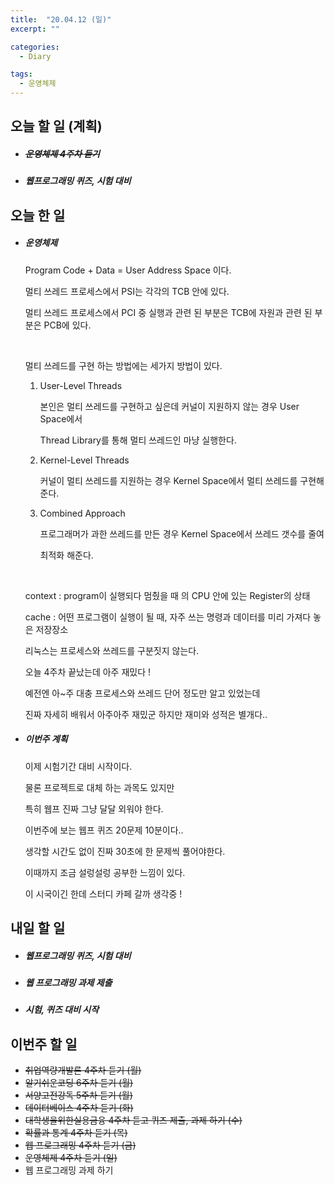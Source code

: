 ```yaml
---
title:  "20.04.12 (일)"
excerpt: ""

categories:
  - Diary

tags:
  - 운영체제
---
```


## 오늘 할 일 (계획)

- ##### ~~운영체제 4주차 듣기~~

- ##### 웹프로그래밍 퀴즈, 시험 대비

## 오늘 한 일

- ##### 운영체제

  Program Code + Data = User Address Space 이다.
  
  멀티 쓰레드 프로세스에서 PSI는 각각의 TCB 안에 있다.
  
  멀티 쓰레드 프로세스에서 PCI 중 실행과 관련 된 부분은 TCB에 자원과 관련 된 부분은 PCB에 있다.
  
  <br>
  
  멀티 쓰레드를 구현 하는 방법에는 세가지 방법이 있다.
  
  1. User-Level Threads
  
     본인은 멀티 쓰레드를 구현하고 싶은데 커널이 지원하지 않는 경우 User Space에서
  
     Thread Library를 통해 멀티 쓰레드인 마냥 실행한다.
  
  2. Kernel-Level Threads
  
     커널이 멀티 쓰레드를 지원하는 경우 Kernel Space에서 멀티 쓰레드를 구현해 준다.
  
  3. Combined Approach
  
     프로그래머가 과한 쓰레드를 만든 경우 Kernel Space에서 쓰레드 갯수를 줄여
  
     최적화 해준다.
  
  <br>
  
  context : program이 실행되다 멈췄을 때 의 CPU 안에 있는 Register의 상태
  
  cache : 어떤 프로그램이 실행이 될 때, 자주 쓰는 명령과 데이터를 미리 가져다 놓은 저장장소
  
  리눅스는 프로세스와 쓰레드를 구분짓지 않는다.
  
  오늘 4주차 끝났는데 아주 재밌다 !
  
  예전엔 아~주 대충 프로세스와 쓰레드 단어 정도만 알고 있었는데
  
  진짜 자세히 배워서 아주아주 재밌군 하지만 재미와 성적은 별개다..
  
- ##### 이번주 계획

  이제 시험기간 대비 시작이다.

  물론 프로젝트로 대체 하는 과목도 있지만

  특히 웹프 진짜 그냥 달달 외워야 한다.

  이번주에 보는 웹프 퀴즈 20문제 10분이다..

  생각할 시간도 없이 진짜 30초에 한 문제씩 풀어야한다.

  이때까지 조금 설렁설렁 공부한 느낌이 있다.

  이 시국이긴 한데 스터디 카페 갈까 생각중 !

  


## 내일 할 일

- ##### 웹프로그래밍 퀴즈, 시험 대비

- ##### 웹 프로그래밍 과제 제출

- ##### 시험, 퀴즈 대비 시작




## 이번주 할 일

- ~~취업역량개발론 4주차 듣기 (월)~~
- ~~알기쉬운코딩 6주차 듣기 (월)~~
- ~~서양고전강독 5주차 듣기 (월)~~
- ~~데이터베이스 4주차 듣기 (화)~~
- ~~대학생을위한실용금융 4주차 듣고 퀴즈 제출, 과제 하기 (수)~~
- ~~확률과 통계 4주차 듣기 (목)~~
- ~~웹 프로그래밍 4주차 듣기 (금)~~
- ~~운영체제 4주차 듣기 (일)~~
- 웹 프로그래밍 과제 하기